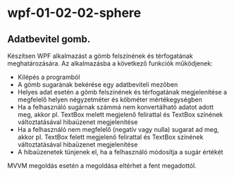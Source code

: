 # wpf-01-02-02-sphere
## Adatbevitel gomb.
Készítsen WPF alkalmazást a gömb felszínének és térfogatának meghatározására.
Az alkalmazásba a következő funkciók működjenek:
 - Kilépés a programból
 - A gömb sugarának bekérése egy adatbeviteli mezőben
 - Helyes adat esetén a gömb felszínének és térfogatának megjelenítése a megfelelő helyen négyzetméter és köbméter mértékegységben
 - Ha a felhasználó sugárnak számmá nem konvertálható adatot adott meg, akkor pl. TextBox melett megjelenő felirattal és TextBox színének változtatásával hibaüzenet megjelenítése
 - Ha a felhasználó nem megfelelő (negatív vagy nulla) sugarat ad meg, akkor pl. TextBox felett megjelenő felirattal és TextBox színének változtatásával hibaüzenet megjelenítése
 - A hibaüzenetek tünjenek el, ha a felhasználó módosítja a sugár értékét

MVVM megoldás esetén a megoldása eltérhet a fent megadottól.
